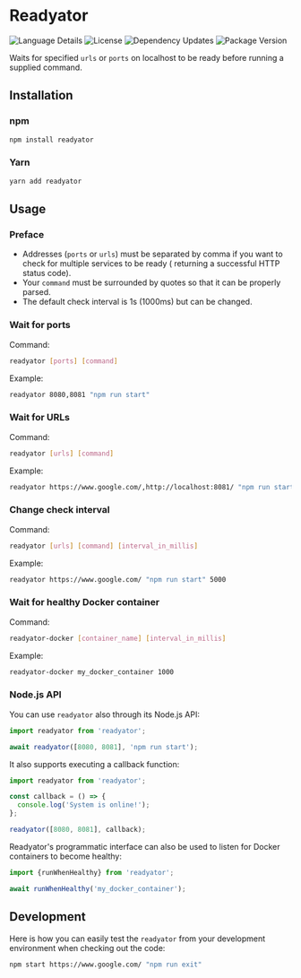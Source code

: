 # Readyator

![Language Details](https://img.shields.io/github/languages/top/bennycode/readyator) ![License](https://img.shields.io/npm/l/readyator.svg) ![Dependency Updates](https://img.shields.io/librariesio/release/npm/readyator.svg) ![Package Version](https://img.shields.io/npm/v/readyator.svg)

Waits for specified `urls` or `ports` on localhost to be ready before running a supplied command.

## Installation

### npm

```bash
npm install readyator
```

### Yarn

```bash
yarn add readyator
```

## Usage

### Preface

- Addresses (`ports` or `urls`) must be separated by comma if you want to check for multiple services to be ready ( returning a successful HTTP status code).
- Your `command` must be surrounded by quotes so that it can be properly parsed.
- The default check interval is 1s (1000ms) but can be changed.

### Wait for ports

Command:

```bash
readyator [ports] [command]
```

Example:

```bash
readyator 8080,8081 "npm run start"
```

### Wait for URLs

Command:

```bash
readyator [urls] [command]
```

Example:

```bash
readyator https://www.google.com/,http://localhost:8081/ "npm run start"
```

### Change check interval

Command:

```bash
readyator [urls] [command] [interval_in_millis]
```

Example:

```bash
readyator https://www.google.com/ "npm run start" 5000
```

### Wait for healthy Docker container

Command:

```bash
readyator-docker [container_name] [interval_in_millis]
```

Example:

```bash
readyator-docker my_docker_container 1000
```

### Node.js API

You can use `readyator` also through its Node.js API:

```ts
import readyator from 'readyator';

await readyator([8080, 8081], 'npm run start');
```

It also supports executing a callback function:

```ts
import readyator from 'readyator';

const callback = () => {
  console.log('System is online!');
};

readyator([8080, 8081], callback);
```

Readyator's programmatic interface can also be used to listen for Docker containers to become healthy:

```ts
import {runWhenHealthy} from 'readyator';

await runWhenHealthy('my_docker_container');
```

## Development

Here is how you can easily test the `readyator` from your development environment when checking out the code:

```bash
npm start https://www.google.com/ "npm run exit"
```
